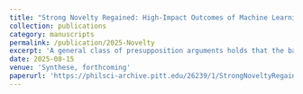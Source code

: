 ```yaml
---
title: "Strong Novelty Regained: High-Impact Outcomes of Machine Learning for Science"
collection: publications
category: manuscripts
permalink: /publication/2025-Novelty
excerpt: 'A general class of presupposition arguments holds that the background knowledge and theory required to design, develop, and interpret a machine learning (ML) system imply a strong upper limit to ML’s impact on science. I consider two proposals for how to assess the scientific impact of ML predictions, and I argue that while these accounts prioritize conceptual change, the presuppositions they take to be disqualifying for strong novelty are too restrictive. I characterize a general form of their arguments I call the Concept-free Design Argument: that strong novelty is curtailed by utilizing prior conceptualizations of target phenomena in model design. However, I argue that if ML design choices (such as ground-truth labels for supervised ML and inductive biases) are based on prior conceptualizations of phenomena, it need not impede conceptual change. Furthermore, while their accounts focus narrowly on conceptual change, a variety of learning outcomes also contribute to strong scientific change. Thus, I present a variety of types of strong novelty from philosophy of creativity, epistemology, and philosophy of science that paint a more varied picture of how ML advances science. One of these is a form of local theory-independent learning from data that signals an aim to substantially revise existing theory, but it is not easily undermined by prior assumptions about target phenomena. Furthermore, generating surprise, reducing utility blindness, and eliminating deep ignorance also indicate high impact to scientific knowledge or research direction. I illustrate these types of strong novelty with several cases of scientific discovery with algorithms. My taxonomy clarifies several desiderata for machine-based exploration and should inform choices in designing for scientific change.'
date: 2025-08-15
venue: 'Synthese, forthcoming'
paperurl: 'https://philsci-archive.pitt.edu/26239/1/StrongNoveltyRegained.pdf'
---
```


